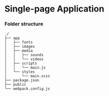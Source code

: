 # Single-page Application

### Folder structure

```
./
├── app
│   ├── fonts
│   ├── images
│   ├── media
│   │   ├── sounds
│   │   └── videos
│   ├── scripts
│   │   └── main.js
│   └── styles
│       └── main.scss
├── package.json
├── public
└── webpack.config.js
```
